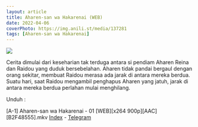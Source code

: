 ```yaml
---
layout: article
title: Aharen-san wa Hakarenai (WEB)
date: 2022-04-06
coverPhoto: https://img.anili.st/media/137281
tags: [Aharen-san wa Hakarenai]
---
```


![](https://img.anili.st/media/137281)

Cerita dimulai dari keseharian tak terduga antara si pendiam Aharen Reina dan Raidou yang duduk bersebelahan.
Aharen tidak pandai bergaul dengan orang sekitar, membuat Raidou merasa ada jarak di antara mereka berdua.
Suatu hari, saat Raidou mengambil penghapus Aharen yang jatuh, jarak di antara mereka berdua perlahan mulai menghilang.

Unduh :

[A-1] Aharen-san wa Hakarenai - 01 [WEB][x264 900p][AAC][B2F48555].mkv
[Index](https://proyek.a-1ddl.workers.dev/0:/Musim%20Semi%202022/%5BWEB%5D/%5BA-1%5D%20Aharen-san%20wa%20Hakarenai%20%5BWEB%5D%5Bx264%20900p%5D%5BAAC%5D/%5BA-1%5D%20Aharen-san%20wa%20Hakarenai%20-%2001%20%5BWEB%5D%5Bx264%20900p%5D%5BAAC%5D%5BB2F48555%5D.mkv) - [Telegram](https://t.me/a1fansubweeklies/53)
